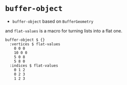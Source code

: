 # `buffer-object`

- `buffer-object` based on `BufferGeometry`

and `flat-values` is a macro for turning lists into a flat one.

```cirru
buffer-object $ {}
  :vertices $ flat-values
    0 0 0
    10 0 0
    5 0 8
    5 8 0
  :indices $ flat-values
    0 1 2
    0 2 3
    1 2 3
```
